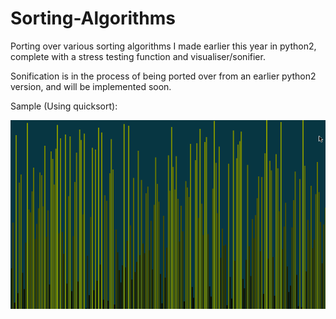 # Sorting-Algorithms
Porting over various sorting algorithms I made earlier this year in python2, complete with a stress testing function and visualiser/sonifier.

Sonification is in the process of being ported over from an earlier python2 version, and will be implemented soon.

Sample (Using quicksort):

![gif](quicksort_visualised.gif)
